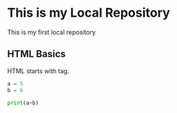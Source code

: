 # This is my Local Repository

This is my first local repository

## HTML Basics

HTML starts with <html> tag.

```python
a = 5
b = 6

print(a+b)
```

